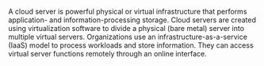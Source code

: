 A cloud server is powerful physical or virtual infrastructure that performs application- and information-processing storage. Cloud servers are created using virtualization software to divide a physical (bare metal) server into multiple virtual servers. Organizations use an infrastructure-as-a-service (IaaS) model to process workloads and store information. They can access virtual server functions remotely through an online interface.
